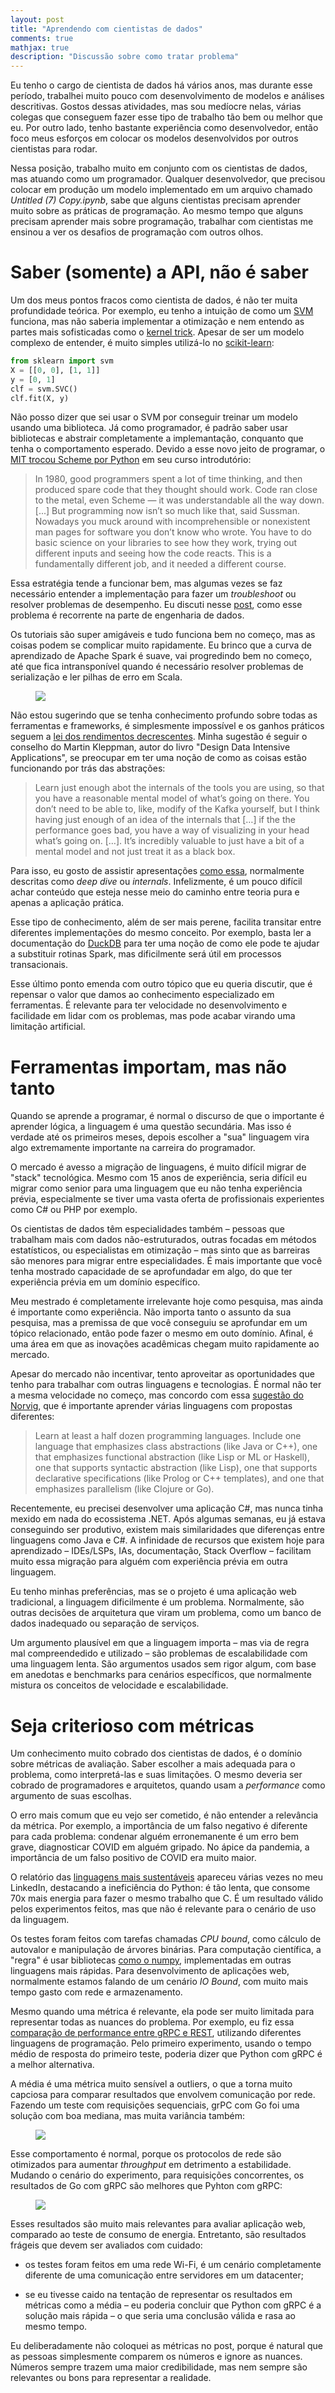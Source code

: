 ```yaml
---
layout: post
title: "Aprendendo com cientistas de dados"
comments: true
mathjax: true
description: "Discussão sobre como tratar problema"
---
```


Eu tenho o cargo de cientista de dados há vários anos, mas durante esse período, trabalhei muito pouco com desenvolvimento de modelos e análises descritivas. Gostos dessas atividades, mas sou medíocre nelas, várias colegas que conseguem fazer esse tipo de trabalho tão bem ou melhor que eu. Por outro lado, tenho bastante experiência como desenvolvedor, então foco meus esforços em colocar os modelos desenvolvidos por outros cientistas para rodar.

Nessa posição, trabalho muito em conjunto com os cientistas de dados, mas atuando como um programador. Qualquer desenvolvedor, que precisou colocar em produção um modelo implementado em um arquivo chamado *Untitled (7) Copy.ipynb*, sabe que alguns cientistas precisam aprender muito sobre as práticas de programação.  Ao mesmo tempo que alguns precisam aprender mais sobre programação, trabalhar com cientistas me ensinou a ver os desafios de programação com outros olhos.

<!-- Mesmo que não tenha nada a ver com dados, como programador me inspiro na forma de pensar dos cientistas de dados, especialmente para a parte de aprendizado. -->

# Saber (somente) a API, não é saber

Um dos meus pontos fracos como cientista de dados, é não ter muita profundidade teórica. Por exemplo, eu tenho a intuição de como um [SVM](https://en.wikipedia.org/wiki/Support_vector_machine) funciona, mas não saberia implementar a otimização e nem entendo as partes mais sofisticadas como o [kernel trick](https://en.wikipedia.org/wiki/Kernel_method#Mathematics:_the_kernel_trick). Apesar de ser um modelo complexo de entender, é muito simples utilizá-lo no [scikit-learn](https://scikit-learn.org/stable/modules/svm.html):

```python
from sklearn import svm
X = [[0, 0], [1, 1]]
y = [0, 1]
clf = svm.SVC()
clf.fit(X, y)
```

Não posso dizer que sei usar o SVM por conseguir treinar um modelo usando uma biblioteca. Já como programador, é padrão saber usar bibliotecas e abstrair completamente a implemantação, conquanto que tenha o comportamento esperado. Devido a esse novo jeito de programar, o [MIT trocou Scheme por Python](https://www.wisdomandwonder.com/link/2110/why-mit-switched-from-scheme-to-python) em seu curso introdutório:

> In 1980, good programmers spent a lot of time thinking, and then produced spare code that they thought should work. Code ran close to the metal, even Scheme — it was understandable all the way down. [...] But programming now isn’t so much like that, said Sussman. Nowadays you muck around with incomprehensible or nonexistent man pages for software you don’t know who wrote. You have to do basic science on your libraries to see how they work, trying out different inputs and seeing how the code reacts. This is a fundamentally different job, and it needed a different course.

Essa estratégia tende a funcionar bem, mas algumas vezes se faz necessário entender a implementação para fazer um *troubleshoot* ou resolver problemas de desempenho. Eu discuti nesse [post](/2023/03/04/engenharia-dados.html), como esse problema é recorrente na parte de engenharia de dados. 

Os tutoriais são super amigáveis e tudo funciona bem no começo, mas as coisas podem se complicar muito rapidamente. Eu brinco que a curva de aprendizado de Apache Spark é suave, vai progredindo bem no começo, até que fica intransponível quando é necessário resolver problemas de serialização e ler pilhas de erro em Scala.

<figure>
  <img src="/assets/images/cientista-programadores/grafico-spark.svg" style="display: block;margin-left:auto;margin-right: auto;">
</figure>

Não estou sugerindo que se tenha conhecimento profundo sobre todas as ferramentas e frameworks, é simplesmente impossível e os ganhos práticos seguem a [lei dos rendimentos decrescentes](https://pt.wikipedia.org/wiki/Lei_dos_rendimentos_decrescentes). Minha sugestão é seguir o conselho do Martin Kleppman, autor do livro "Design Data Intensive Applications", se preocupar em ter uma noção de como as coisas estão funcionando por trás das abstrações:

> Learn just enough abot the internals of the tools you are using, so that you have a reasonable mental model of what’s going on there. You don’t need to be able to, like, modify of the Kafka yourself, but I think having just enough of an idea of the internals that […] if the the performance goes bad, you have a way of visualizing in your head what’s going on. […]. It’s incredibly valuable to just have a bit of a mental model and not just treat it as a black box.

Para isso, eu gosto de assistir apresentações [como essa](https://www.youtube.com/watch?v=dmL0N3qfSc8), normalmente descritas como *deep dive* ou *internals*. Infelizmente, é um pouco difícil achar conteúdo que esteja nesse meio do caminho entre teoria pura e apenas a aplicação prática.

Esse tipo de conhecimento, além de ser mais perene, facilita transitar entre diferentes implementações do mesmo conceito. Por exemplo, basta ler a documentação do [DuckDB](https://duckdb.org/why_duckdb) para ter uma noção de como ele pode te ajudar a substituir rotinas Spark, mas dificilmente será útil em processos transacionais.

Esse último ponto emenda com outro tópico que eu queria discutir, que é repensar o valor que damos ao conhecimento especializado em ferramentas. É relevante para ter velocidade no desenvolvimento e facilidade em lidar com os problemas, mas pode acabar virando uma limitação artificial.

# Ferramentas importam, mas não tanto

Quando se aprende a programar, é normal o discurso de que o importante é aprender lógica, a linguagem é uma questão secundária. Mas isso é verdade até os primeiros meses, depois escolher a "sua" linguagem vira algo extremamente importante na carreira do programador.

O mercado é avesso a migração de linguagens, é muito difícil migrar de "stack" tecnológica. Mesmo com 15 anos de experiência, seria difícil eu migrar como senior para uma linguagem que eu não tenha experiência prévia, especialmente se tiver uma vasta oferta de profissionais experientes como C# ou PHP por exemplo.

Os cientistas de dados têm especialidades também – pessoas que trabalham mais com dados não-estruturados, outras focadas em métodos estatísticos, ou especialistas em otimização – mas sinto que as barreiras são menores para migrar entre especialidades. É mais importante que você tenha mostrado capacidade de se aprofundadar em algo, do que ter experiência prévia em um domínio específico.

Meu mestrado é completamente irrelevante hoje como pesquisa, mas ainda é importante como experiência. Não importa tanto o assunto da sua pesquisa, mas a premissa de que você conseguiu se aprofundar em um tópico relacionado, então pode fazer o mesmo em outo domínio. Afinal, é uma área em que as inovações acadêmicas chegam muito rapidamente ao mercado.

Apesar do mercado não incentivar, tento aproveitar as oportunidades que tenho para trabalhar com outras linguagens e tecnologias. É normal não ter a mesma velocidade no começo, mas concordo com essa [sugestão do Norvig](https://www.norvig.com/21-days.html), que é importante aprender várias linguagens com propostas diferentes:

> Learn at least a half dozen programming languages. Include one language that emphasizes class abstractions (like Java or C++), one that emphasizes functional abstraction (like Lisp or ML or Haskell), one that supports syntactic abstraction (like Lisp), one that supports declarative specifications (like Prolog or C++ templates), and one that emphasizes parallelism (like Clojure or Go).

Recentemente, eu precisei desenvolver uma aplicação C#, mas nunca tinha mexido em nada do ecossistema .NET. Após algumas semanas, eu já estava conseguindo ser produtivo, existem mais similaridades que diferenças entre linguagens como Java e C#. A infinidade de recursos que existem hoje para aprendizado – IDEs/LSPs, IAs, documentação, Stack Overflow – facilitam muito essa migração para alguém com experiência prévia em outra linguagem.

Eu tenho minhas preferências, mas se o projeto é uma aplicação web tradicional, a linguagem dificilmente é um problema. Normalmente, são outras decisões de arquitetura que viram um problema, como um banco de dados inadequado ou separação de serviços. 

Um argumento plausível em que a linguagem importa – mas via de regra mal compreendedido e utilizado – são problemas de escalabilidade com uma linguagem lenta. São argumentos usados sem rigor algum, com base em anedotas e benchmarks para cenários específicos, que normalmente mistura os conceitos de velocidade e escalabilidade.

# Seja criterioso com métricas

Um conhecimento muito cobrado dos cientistas de dados, é o domínio sobre métricas de avaliação. Saber escolher a mais adequada para o problema, como interpretá-las e suas limitações. O mesmo deveria ser cobrado de programadores e arquitetos, quando usam a *performance* como argumento de suas escolhas.

O erro mais comum que eu vejo ser cometido, é não entender a relevância da métrica. Por exemplo, a importância de um falso negativo é diferente para cada problema: condenar alguém erronemanente é um erro bem grave, diagnosticar COVID em alguém gripado. No ápice da pandemia, 
a importância de um falso positivo de COVID era muito maior.

O relatório das [linguagens mais sustentáveis](https://greenlab.di.uminho.pt/wp-content/uploads/2017/10/sleFinal.pdf) apareceu várias vezes no meu LinkedIn, destacando a ineficiência do Python: é tão lenta, que consome 70x mais energia para fazer o mesmo trabalho que C. É um resultado válido pelos experimentos feitos, mas que não é relevante para o cenário de uso da linguagem.

Os testes foram feitos com tarefas chamadas *CPU bound*, como cálculo de autovalor e manipulação de árvores binárias. Para computação científica, a "regra" é usar bibliotecas [como o numpy](/2021/01/12/para-se-preocupar-ame-numpy.html), implementadas em outras linguagens mais rápidas. Para desenvolvimento de aplicações web, normalmente estamos falando de um cenário *IO Bound*, com muito mais tempo gasto com rede e armazenamento.

Mesmo quando uma métrica é relevante, ela pode ser muito limitada para representar todas as nuances do problema. Por exemplo, eu fiz essa [comparação de performance entre gRPC e REST](/2023/04/16/grpc-rest.html), utilizando diferentes linguagens de programação. Pelo primeiro experimento, usando o tempo médio de resposta do primeiro teste, poderia dizer que Python com gRPC é a melhor alternativa.

A média é uma métrica muito sensível a outliers, o que a torna muito capciosa para comparar resultados que envolvem comunicação por rede. Fazendo um teste com requisições sequenciais, grPC com Go foi uma solução com boa mediana, mas muita variância também:

<figure>
  <img src="/assets/images/grpc-rest/boxplot_outliers.svg"/>
</figure>

Esse comportamento é normal, porque os protocolos de rede são otimizados para aumentar *throughput* em detrimento a estabilidade. Mudando o cenário do experimento, para requisições concorrentes, os resultados de Go com gRPC são melhores que Pyhton com gRPC:

<figure>
  <img src="/assets/images/grpc-rest/histogram_batch.svg"/>
</figure>

Esses resultados são muito mais relevantes para avaliar aplicação web, comparado ao teste de consumo de energia. Entretanto, são resultados frágeis que devem ser avaliados com cuidado:

* os testes foram feitos em uma rede Wi-Fi, é um cenário completamente diferente de uma comunicação entre servidores em um datacenter;

* se eu tivesse caido na tentação de representar os resultados em métricas como a média – eu poderia concluir que Python com gRPC é a solução mais rápida – o que seria uma conclusão válida e rasa ao mesmo tempo.

Eu deliberadamente não coloquei as métricas no post, porque é natural que as pessoas simplesmente comparem os números e ignore as nuances. Números sempre trazem uma maior credibilidade, mas nem sempre são relevantes ou bons para representar a realidade.


